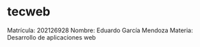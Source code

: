 # tecweb
Matrícula: 202126928
Nombre: Eduardo García Mendoza
Materia: Desarrollo de aplicaciones web
